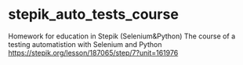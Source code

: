 # stepik_auto_tests_course
Homework for education in Stepik (Selenium&amp;Python)
The course of a testing automatistion with Selenium and Python
https://stepik.org/lesson/187065/step/7?unit=161976

